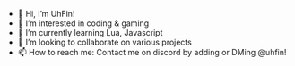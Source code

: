 - 👋 Hi, I’m UhFin!
- 👀 I’m interested in coding & gaming
- 🌱 I’m currently learning Lua, Javascript
- 💞️ I’m looking to collaborate on various projects
- 📫 How to reach me: Contact me on discord by adding or DMing @uhfin!
